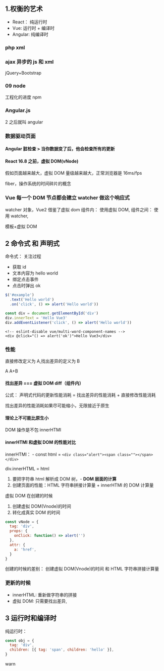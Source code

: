 ## 1.权衡的艺术

- React： 纯运行时
- Vue: 运行时 + 编译时
- Angular: 纯编译时

### php xml

### ajax 异步的 js 和 xml

jQuery+Bootstrap

### 09 node

工程化的进度 npm

### Angular.js

2 之后就叫 angular

### 数据驱动页面

#### Angular 脏检查 > 当你数据变了后，他会检查所有的更新

#### React 16.8 之前，虚拟 DOM(vNode)

假如页面越来越大，虚拟 DOM 量级越来越大，正常浏览器是 16ms/fps

fiber，操作系统的时间碎片的概念

### Vue 每一个 DOM 节点都会建立 watcher 做这个响应式

watcher 对象，Vue2 借鉴了虚拟 dom
组件内： 使用虚拟 DOM,
组件之间： 使用 watcher,

模板+虚拟 DOM

## 2 命令式 和 声明式

命令式： 关注过程

- 获取 id
- 文本内容为 hello world
- 绑定点击事件
- 点击时弹出 ok

```js
$('#example')
  .text('Hello world')
  .on('click', () => alert('Hello world'))

const div = document.getElementById('div')
div.innerText = 'Hello Vue3'
div.addEventListener('click', () => alert('Hello world'))
```

```Vue
<!-- eslint-disable vue/multi-word-component-names -->
<div @click="() => alert('ok')">Hello Vue3</div>
```

### 性能

直接修改定义为 A,找出差异的定义为 B

A
A+B

#### 找出差异 === 虚拟 DOM diff（组件内）

公式： 声明式代码的更新性能消耗 = 找出差异的性能消耗 + 直接修改性能消耗

找出差异的性能消耗如果尽可能缩小，无限接近于原生

#### 理论上不可能比原生小

DOM 操作是不包 innerHTMl

#### innerHTMl 和虚拟 DOM 的性能对比

innerHTMl： - const html = `<div class="alert"><span class=""></span></div>`

div.innerHTML = html

1. 要把字符串 html 解析成 DOM 树，- **DOM 层面的计算**
2. 创建页面的性能：HTML 字符串拼接计算量 + innerHTMl 的 DOM 计算量

虚拟 DOM 在创建的时候

1. 创建虚拟 DOM(Vnode)的时间
2. 转化成真实 DOM 的时间

```js
const vNode = {
  tag: 'div',
  props: {
    onClick: function() => alert('')
  },
  attr: {
    a: 'href',
  }
}
```

创建的时候的差别：
创建虚拟 DOM(Vnode)的时间 和 HTML 字符串拼接计算量

### 更新的时候

- innerHTML: 重新做字符串的拼接
- 虚拟 DOM: 只需要找出差异,

## 3 运行时和编译时

纯运行时：

```js
const obj = {
  tag: 'div',
  children: [{ tag: 'span', children: 'hello' }],
}
```

warn
